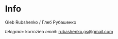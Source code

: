# Info
Gleb Rubshenko / Глеб Рубашенко

<i> telegram: </i> korroziea
<i> email: </i> rubashenko.gs@gmail.com
